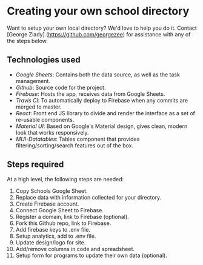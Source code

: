 # Creating your own school directory

Want to setup your own local directory? We'd love to help you do it. Contact [George Ziady] (https://github.com/georgezee) for assistance with any of the steps below.

## Technologies used
- *Google Sheets*: Contains both the data source, as well as the task management.
- *Github*: Source code for the project.
- *Firebase*: Hosts the app, receives data from Google Sheets.
- *Travis CI*: To automatically deploy to Firebase when any commits are merged to master.
- *React*: Front end JS library to divide and render the interface as a set of re-usable components.
- *Material UI*: Based on Google's Material design, gives clean, modern look that works responsively.
- *MUI-Datatables*: Tables component that provides filtering/sorting/search features out of the box.

## Steps required
At a high level, the following steps are needed:

1. Copy Schools Google Sheet.
2. Replace data with information collected for your directory.
3. Create Firebase account.
4. Connect Google Sheet to Firebase.
5. Register a domain, link to Firebase (optional).
6. Fork this Github repo, link to Firebase.
7. Add firebase keys to .env file.
8. Setup analytics, add to .env file.
9. Update design/logo for site.
10. Add/remove columns in code and spreadsheet.
11. Setup form for programs to update their own data (optional).

